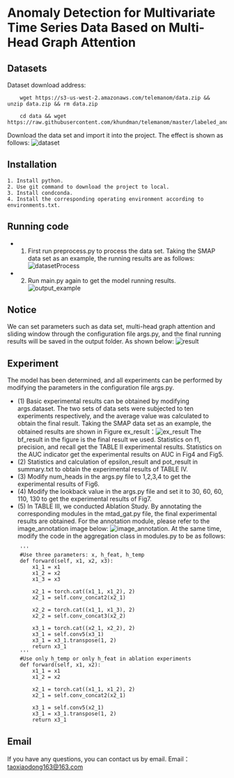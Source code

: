 # Anomaly Detection for Multivariate Time Series Data Based on Multi-Head Graph Attention


## Datasets
Dataset download address:
```
    wget https://s3-us-west-2.amazonaws.com/telemanom/data.zip && unzip data.zip && rm data.zip

    cd data && wget https://raw.githubusercontent.com/khundman/telemanom/master/labeled_anomalies.csv
```
Download the data set and import it into the project. The effect is shown as follows:
![dataset](https://github.com/xdTao97/timeSeriesAnomalyDetect--MTAD-HGAT/blob/master/fig/dataset.png)
## Installation
```
1. Install python.
2. Use git command to download the project to local.
3. Install condconda.
4. Install the corresponding operating environment according to environments.txt.
```

## Running code
* 1. First run preprocess.py to process the data set. Taking the SMAP data set as an example, the running results are as follows:
![datasetProcess](https://github.com/xdTao97/timeSeriesAnomalyDetect--MTAD-HGAT/blob/master/fig/datasetProcess.png)
* 2. Run main.py again to get the model running results.
![output_example](https://github.com/xdTao97/timeSeriesAnomalyDetect--MTAD-HGAT/blob/master/fig/output_example.png)

## Notice
We can set parameters such as data set, multi-head graph attention and sliding window through the configuration file args.py, and the final running results will be saved in the output folder.
As shown below:
![result](https://github.com/xdTao97/timeSeriesAnomalyDetect--MTAD-HGAT/blob/master/fig/output.png)


## Experiment
The model has been determined, and all experiments can be performed by modifying the parameters in the configuration file args.py.
* (1) Basic experimental results can be obtained by modifying args.dataset. The two sets of data sets were subjected to ten experiments respectively, and the average value was calculated to obtain the final result. Taking the SMAP data set as an example, the obtained results are shown in Figure ex_result：![ex_result](https://github.com/xdTao97/timeSeriesAnomalyDetect--MTAD-HGAT/blob/master/fig/ex_result.png)
The bf_result in the figure is the final result we used. Statistics on f1, precision, and recall get the TABLE II experimental results. Statistics on the AUC indicator get the experimental results on AUC in Fig4 and Fig5.
* (2) Statistics and calculation of epsilon_result and pot_result in summary.txt to obtain the experimental results of TABLE IV.
* (3) Modify num_heads in the args.py file to 1,2,3,4 to get the experimental results of Fig6.
* (4) Modify the lookback value in the args.py file and set it to 30, 60, 60, 110, 130 to get the experimental results of Fig7.
* (5) In TABLE III, we conducted Ablation Study. By annotating the corresponding modules in the mtad_gat.py file, the final experimental results are obtained. For the annotation module, please refer to the image_annotation image below:
![image_annotation](https://github.com/xdTao97/timeSeriesAnomalyDetect--MTAD-HGAT/blob/master/fig/mtad_gat.png).
At the same time, modify the code in the aggregation class in modules.py to be as follows:
```
    '''
    #Use three parameters: x, h_feat, h_temp
    def forward(self, x1, x2, x3):
        x1_1 = x1
        x1_2 = x2
        x1_3 = x3

        x2_1 = torch.cat((x1_1, x1_2), 2)
        x2_1 = self.conv_concat2(x2_1)

        x2_2 = torch.cat((x1_1, x1_3), 2)
        x2_2 = self.conv_concat3(x2_2)

        x3_1 = torch.cat((x2_1, x2_2), 2)
        x3_1 = self.conv5(x3_1)
        x3_1 = x3_1.transpose(1, 2)
        return x3_1
    '''
    #Use only h_temp or only h_feat in ablation experiments
    def forward(self, x1, x2):
        x1_1 = x1
        x1_2 = x2

        x2_1 = torch.cat((x1_1, x1_2), 2)
        x2_1 = self.conv_concat2(x2_1)

        x3_1 = self.conv5(x2_1)
        x3_1 = x3_1.transpose(1, 2)
        return x3_1
```
## Email
If you have any questions, you can contact us by email. Email：taoxiaodong163@163.com      
